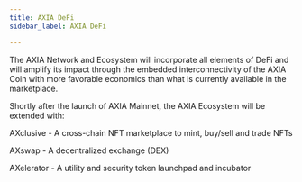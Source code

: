 ```yaml
---
title: AXIA DeFi
sidebar_label: AXIA DeFi

---
```

The AXIA Network and Ecosystem will incorporate all elements of DeFi and will amplify its impact through the embedded interconnectivity of the AXIA Coin with more favorable economics than what is currently available in the marketplace.

Shortly after the launch of AXIA Mainnet, the AXIA Ecosystem will be extended with:

 AXclusive - A cross-chain NFT marketplace to mint, buy/sell and trade NFTs

 AXswap - A decentralized exchange (DEX)

 AXelerator - A utility and security token launchpad and incubator

